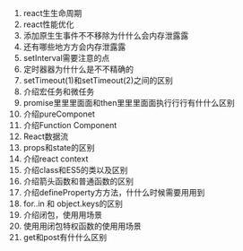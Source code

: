 1. react⽣生命周期
2. react性能优化 
3. 添加原⽣生事件不不移除为什什么会内存泄露露 
4. 还有哪些地⽅方会内存泄露露 
5. setInterval需要注意的点 
6. 定时器器为什什么是不不精确的 
7. setTimeout(1)和setTimeout(2)之间的区别 
8. 介绍宏任务和微任务 
9. promise⾥里里⾯面和then⾥里里⾯面执⾏行行有什什么区别 
10. 介绍pureComponet 
11. 介绍Function Component 
12. React数据流 
13. props和state的区别 
14. 介绍react context 
15. 介绍class和ES5的类以及区别 
16. 介绍箭头函数和普通函数的区别 
17. 介绍defineProperty⽅方法，什什么时候需要⽤用到 
18. for..in 和 object.keys的区别 
19. 介绍闭包，使⽤用场景 
20. 使⽤用闭包特权函数的使⽤用场景 
21. get和post有什什么区别